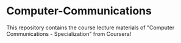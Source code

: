 # Computer-Communications
This repository contains the course lecture materials of  "Computer Communications - Specialization" from Coursera!
